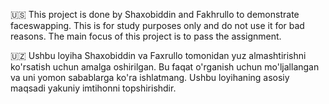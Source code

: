 🇺🇸
This project is done by Shaxobiddin and Fakhrullo to demonstrate faceswapping.
This is for study purposes only and do not use it for bad reasons.
The main focus of this project is to pass the assignment.

🇺🇿
Ushbu loyiha Shaxobiddin va Faxrullo tomonidan yuz almashtirishni ko'rsatish uchun amalga oshirilgan.
Bu faqat o'rganish uchun mo'ljallangan va uni yomon sabablarga ko'ra ishlatmang.
Ushbu loyihaning asosiy maqsadi yakuniy imtihonni topshirishdir.
